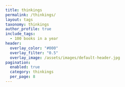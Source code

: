 ```yaml
---
title: thinkings
permalink: /thinkings/
layout: tags
taxonomy: thinkings
author_profile: true
include_tags:
  - 100 books in a year
header:
  overlay_color: "#000"
  overlay_filter: "0.5"
  overlay_image: /assets/images/default-header.jpg
pagination:
  enabled: true
  category: thinkings
  per_page: 8
---
```

